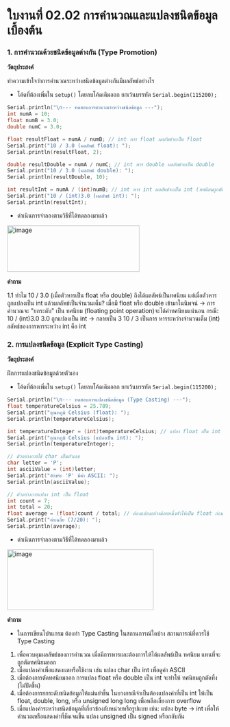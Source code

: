 # ใบงานที่ 02.02 การคำนวณและแปลงชนิดข้อมูลเบื้องต้น


### 1. การคำนวณด้วยชนิดข้อมูลต่างกัน (Type Promotion)

__วัตถุประสงค์__ 

ทำความเข้าใจว่าการคำนวณระหว่างชนิดข้อมูลต่างกันมีผลลัพธ์อย่างไร

- โค้ดที่ต้องเพิ่มใน `setup()` โดยลบโค้ดเดิมออก ยกเว้นบรรทัด `Serial.begin(115200);`


``` c
Serial.println("\n--- ทดสอบการคำนวณระหว่างชนิดข้อมูล ---");
int numA = 10;
float numB = 3.0;
double numC = 3.0;

float resultFloat = numA / numB; // int หาร float ผลลัพธ์จะเป็น float
Serial.print("10 / 3.0 (ผลลัพธ์ float): ");
Serial.println(resultFloat, 2);

double resultDouble = numA / numC; // int หาร double ผลลัพธ์จะเป็น double
Serial.print("10 / 3.0 (ผลลัพธ์ double): ");
Serial.println(resultDouble, 10);

int resultInt = numA / (int)numB; // int หาร int ผลลัพธ์จะเป็น int (ทศนิยมถูกตัดทิ้ง)
Serial.print("10 / (int)3.0 (ผลลัพธ์ int): ");
Serial.println(resultInt);
```

- ดำเนินการจำลองตามวิธีที่ได้ทดลองมาแล้ว
<img width="309" height="108" alt="image" src="https://github.com/user-attachments/assets/4746b6f8-7afa-434e-b90f-4542564ab659" />

__คำถาม__ 

1.1  ทำไม 10 / 3.0 (เมื่อตัวหารเป็น float หรือ double) ถึงได้ผลลัพธ์เป็นทศนิยม แต่เมื่อตัวหารถูกแปลงเป็น int แล้วผลลัพธ์เป็นจำนวนเต็ม?
เมื่อมี float หรือ double เข้ามาในนิพจน์ → การคำนวณจะ "ยกระดับ" เป็น ทศนิยม (floating point operation)จะได้ค่าทศนิยมแน่นอน กรณี: 10 / (int)3.0 
3.0 ถูกแปลงเป็น int → กลายเป็น 3 
10 / 3 เป็นการ หารระหว่างจำนวนเต็ม (int) ลลัพธ์ของการหารระหว่าง int คือ int 

### 2. การแปลงชนิดข้อมูล (Explicit Type Casting)

__วัตถุประสงค์__ 

ฝึกการแปลงชนิดข้อมูลด้วยตัวเอง

- โค้ดที่ต้องเพิ่มใน `setup()` โดยลบโค้ดเดิมออก ยกเว้นบรรทัด `Serial.begin(115200);`


``` c
Serial.println("\n--- ทดสอบการแปลงชนิดข้อมูล (Type Casting) ---");
float temperatureCelsius = 25.789;
Serial.print("อุณหภูมิ Celsius (float): ");
Serial.println(temperatureCelsius);

int temperatureInteger = (int)temperatureCelsius; // แปลง float เป็น int
Serial.print("อุณหภูมิ Celsius (แปลงเป็น int): ");
Serial.println(temperatureInteger);

// ตัวอย่างการใช้ char เป็นตัวเลข
char letter = 'P';
int asciiValue = (int)letter;
Serial.print("อักขระ 'P' มีค่า ASCII: ");
Serial.println(asciiValue);

// ตัวอย่างการแปลง int เป็น float
int count = 7;
int total = 20;
float average = (float)count / total; // ต้องแปลงอย่างน้อยหนึ่งตัวให้เป็น float ก่อนหาร
Serial.print("ค่าเฉลี่ย (7/20): ");
Serial.println(average);
```

- ดำเนินการจำลองตามวิธีที่ได้ทดลองมาแล้ว
<img width="342" height="141" alt="image" src="https://github.com/user-attachments/assets/20e320db-7af0-4401-b9e2-ad94c128aa64" />


__คำถาม__

- ในการเขียนโปรแกรม ต้องทำ Type Casting ในสถานการณ์ใดบ้าง
สถานการณ์ที่ควรใช้ Type Casting
1. เพื่อควบคุมผลลัพธ์ของการคำนวณ
เมื่อมีการหารและต้องการให้ได้ผลลัพธ์เป็น ทศนิยม แทนที่จะถูกตัดทศนิยมออก
2. เมื่อแปลงค่าเพื่อแสดงผลหรือใช้งาน
เช่น แปลง char เป็น int เพื่อดูค่า ASCII
3. เมื่อต้องการตัดทศนิยมออก
การแปลง float หรือ double เป็น int จะทำให้ ทศนิยมถูกตัดทิ้ง (ไม่ปัดขึ้น)
4. เมื่อต้องการยกระดับชนิดข้อมูลให้แม่นยำขึ้น
ในบางกรณีจำเป็นต้องแปลงค่าที่เป็น int ให้เป็น float, double, long, หรือ unsigned long long เพื่อหลีกเลี่ยงการ overflow
5. เมื่อแปลงค่าระหว่างชนิดข้อมูลที่เกี่ยวข้องกับหน่วยหรือรูปแบบ
เช่น: แปลง byte → int เพื่อให้คำนวณหรือแสดงค่าที่ชัดเจนขึ้น
แปลง unsigned เป็น signed หรือกลับกัน

